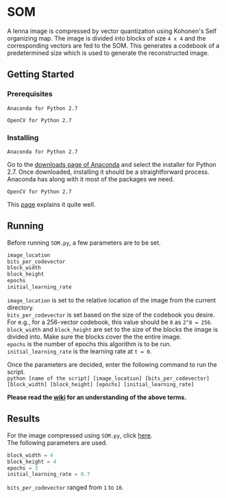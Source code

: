 # SOM
A lenna image is compressed by vector quantization using Kohonen's Self organizing map. The image is divided into blocks of size `4 x 4` and the corresponding vectors are fed to the SOM. This generates a codebook of a predetermined size which is used to generate the reconstructed image.  
## Getting Started
### Prerequisites
```
Anaconda for Python 2.7
```
```
OpenCV for Python 2.7
```  
### Installing
```
Anaconda for Python 2.7
```
Go to the [downloads page of Anaconda](https://www.anaconda.com/download/) and select the installer for Python 2.7. Once downloaded, installing it should be a straightforward process. Anaconda has along with it most of the packages we need.  
```
OpenCV for Python 2.7
```
This [page](https://docs.opencv.org/3.0-beta/doc/py_tutorials/py_setup/py_setup_in_windows/py_setup_in_windows.html) explains it quite well. 
## Running
Before running `SOM.py`, a few parameters are to be set.    
```python
image_location
bits_per_codevector
block_width
block_height
epochs
initial_learning_rate
```  
`image_location` is set to the relative location of the image from the current directory.  
`bits_per_codevector` is set based on the size of the codebook you desire. For e.g., for a 256-vector codebook, this value should be `8` as `2^8 = 256`.    
`block_width` and `block_height` are set to the size of the blocks the image is divided into. Make sure the blocks cover the the entire image.   
`epochs` is the number of epochs this algorithm is to be run.  
`initial_learning_rate` is the learning rate at `t = 0`.    

Once the parameters are decided, enter the following command to run the script.  
`python [name of the script] [image_location] [bits_per_codevector] [block_width] [block_height] [epochs] [initial_learning_rate]`  

**Please read the [wiki](https://github.com/droidadroit/SOM/wiki/SOM) for an understanding of the above terms.**  
## Results  
For the image compressed using `SOM.py`, click [here](https://github.com/droidadroit/SOM/tree/master/Results).  
The following parameters are used.
```python
block_width = 4
block_height = 4
epochs = 3
initial_learning_rate = 0.7
```  
`bits_per_codevector` ranged from `1` to `10`.

